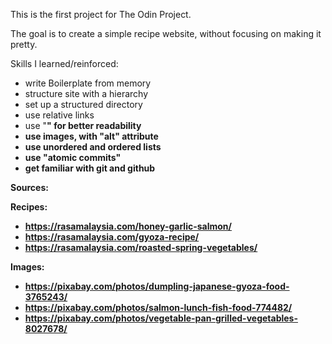 This is the first project for The Odin Project.

The goal is to create a simple recipe website, without focusing on making it pretty.

Skills I learned/reinforced:
  - write Boilerplate from memory
  - structure site with a hierarchy
  - set up a structured directory
  - use relative links
  - use "<strong>" for better readability
  - use images, with "alt" attribute
  - use unordered and ordered lists
  - use "atomic commits"
  - get familiar with git and github


Sources:

Recipes:
  - https://rasamalaysia.com/honey-garlic-salmon/
  - https://rasamalaysia.com/gyoza-recipe/
  - https://rasamalaysia.com/roasted-spring-vegetables/

Images:
  - https://pixabay.com/photos/dumpling-japanese-gyoza-food-3765243/
  - https://pixabay.com/photos/salmon-lunch-fish-food-774482/
  - https://pixabay.com/photos/vegetable-pan-grilled-vegetables-8027678/
